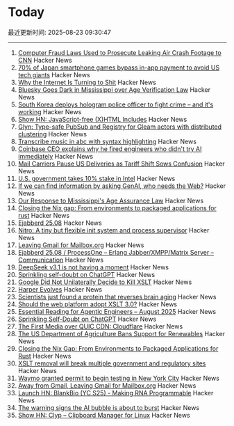 # Today

最近更新时间: 2025-08-23 09:30:47

--- 
1. [Computer Fraud Laws Used to Prosecute Leaking Air Crash Footage to CNN](https://www.techdirt.com/2025/08/22/investigators-used-terrible-computer-fraud-laws-to-ensure-people-were-punished-for-leaking-air-crash-footage-to-cnn/) Hacker News
2. [70% of Japan smartphone games bypass in-app payment to avoid US tech giants](https://english.kyodonews.net/articles/-/59689) Hacker News
3. [Why the Internet Is Turning to Shit](https://www.currentaffairs.org/news/why-the-internet-is-turning-to-shit) Hacker News
4. [Bluesky Goes Dark in Mississippi over Age Verification Law](https://www.wired.com/story/bluesky-goes-dark-in-mississippi-age-verification/) Hacker News
5. [South Korea deploys hologram police officer to fight crime – and it's working](https://www.scmp.com/week-asia/lifestyle-culture/article/3322654/south-korea-deploys-hologram-police-officer-fight-crime-and-its-working) Hacker News
6. [Show HN: JavaScript-free (X)HTML Includes](https://github.com/Evidlo/xsl-website) Hacker News
7. [Glyn: Type-safe PubSub and Registry for Gleam actors with distributed clustering](https://github.com/mbuhot/glyn) Hacker News
8. [Transcribe music in abc with syntax highlighting](https://fugue-state.io/app?project=24024aab-22f1-43cc-abef-c1647cc59597) Hacker News
9. [Coinbase CEO explains why he fired engineers who didn't try AI immediately](https://techcrunch.com/2025/08/22/coinbase-ceo-explains-why-he-fired-engineers-who-didnt-try-ai-immediately/) Hacker News
10. [Mail Carriers Pause US Deliveries as Tariff Shift Sows Confusion](https://www.bloomberg.com/news/articles/2025-08-21/global-mail-services-halt-us-deliveries-ahead-of-de-minimis-end) Hacker News
11. [U.S. government takes 10% stake in Intel](https://www.cnbc.com/2025/08/22/intel-goverment-equity-stake.html) Hacker News
12. [If we can find information by asking GenAI, who needs the Web?](https://cacm.acm.org/opinion/will-ai-destroy-the-world-wide-web/) Hacker News
13. [Our Response to Mississippi's Age Assurance Law](https://bsky.social/about/blog/08-22-2025-mississippi-hb1126) Hacker News
14. [Closing the Nix gap: From environments to packaged applications for rust](https://devenv.sh/blog/2025/08/22/closing-the-nix-gap-from-environments-to-packaged-applications-for-rust/) Hacker News
15. [Ejabberd 25.08](https://www.process-one.net/blog/ejabberd-25-08/) Hacker News
16. [Nitro: A tiny but flexible init system and process supervisor](https://git.vuxu.org/nitro/about/) Hacker News
17. [Leaving Gmail for Mailbox.org](https://giuliomagnifico.blog/post/2025-08-18-leaving-gmail/) Hacker News
18. [Ejabberd 25.08 / ProcessOne – Erlang Jabber/XMPP/Matrix Server – Communication](https://www.process-one.net/blog/ejabberd-25-08/) Hacker News
19. [DeepSeek v3.1 is not having a moment](https://thezvi.wordpress.com/2025/08/22/deepseek-v3-1-is-not-having-a-moment/) Hacker News
20. [Sprinkling self-doubt on ChatGPT](https://justin.searls.co/posts/sprinkling-self-doubt-on-chatgpt/) Hacker News
21. [Google Did Not Unilaterally Decide to Kill XSLT](https://meyerweb.com/eric/thoughts/2025/08/22/no-google-did-not-unilaterally-decide-to-kill-xslt/) Hacker News
22. [Harper Evolves](https://elijahpotter.dev/articles/harper_evolves) Hacker News
23. [Scientists just found a protein that reverses brain aging](https://www.sciencedaily.com/releases/2025/08/250820000808.htm) Hacker News
24. [Should the web platform adopt XSLT 3.0?](https://github.com/whatwg/html/issues/11578) Hacker News
25. [Essential Reading for Agentic Engineers – August 2025](https://steipete.me/posts/2025/essential-reading-august-2025) Hacker News
26. [Sprinkling Self-Doubt on ChatGPT](https://justin.searls.co/posts/sprinkling-self-doubt-on-chatgpt/) Hacker News
27. [The First Media over QUIC CDN: Cloudflare](https://moq.dev/blog/first-cdn/) Hacker News
28. [The US Department of Agriculture Bans Support for Renewables](https://insideclimatenews.org/news/19082025/usda-bans-farm-renewables-support/) Hacker News
29. [Closing the Nix Gap: From Environments to Packaged Applications for Rust](https://devenv.sh/blog/2025/08/22/closing-the-nix-gap-from-environments-to-packaged-applications-for-rust/) Hacker News
30. [XSLT removal will break multiple government and regulatory sites](https://github.com/whatwg/html/issues/11582) Hacker News
31. [Waymo granted permit to begin testing in New York City](https://www.cnbc.com/2025/08/22/waymo-permit-new-york-city-nyc-rides.html) Hacker News
32. [Away from Gmail, Leaving Gmail for Mailbox.org](https://giuliomagnifico.blog/post/2025-08-18-leaving-gmail/) Hacker News
33. [Launch HN: BlankBio (YC S25) - Making RNA Programmable](https://news.ycombinator.com/item?id=44986809) Hacker News
34. [The warning signs the AI bubble is about to burst](https://www.telegraph.co.uk/business/2025/08/20/ai-report-triggering-panic-and-fear-on-wall-street/) Hacker News
35. [Show HN: Clyp – Clipboard Manager for Linux](https://github.com/murat-cileli/clyp) Hacker News

